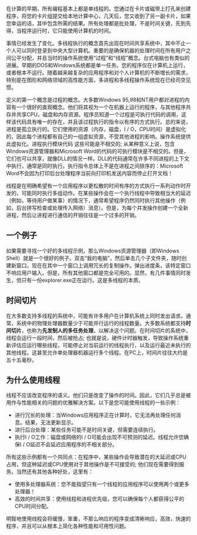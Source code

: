 


在计算的早期，所有编程基本上都是单线程的。您通过在卡片或磁带上打孔来创建程序，将您的卡片组提交给本地计算中心，几天后，您又收到了另一副卡片，如果您幸运的话，其中包含所需的结果。所有处理都是批处理，不是时间关键，先到先得，当程序运行时，它只能使用计算机的时间。

事情已经发生了变化。多线程执行的概念首先出现在时间共享系统中，其中不止一个人可以同时登录到中央大型计算机。重要的是确保机器的处理时间在所有用户之间公平分配，并且当时的操作系统使用“过程”和“线程”概念。台式电脑也有类似的进展。早期的DOS和Windows系统都是单一任务。您的程序仅在计算机上运行，​​或者根本不运行。随着越来越复杂的应用程序和对个人计算机的不断增长的需求，特别是在图形和网络领域的高性能方面，多进程和多线程操作系统现在已经司空见惯。



定义的第一个概念是过程的概念。大多数Windows 95,98和NT用户都对进程的内容有一个很好的直观概念。他们将其视为一个在机器上运行的程序，与其他程序共存并共享CPU，磁盘和内存资源。程序员知道一个过程是可执行代码的调用，这样该代码具有唯一的存在，并且该过程执行的指令以有序的方式执行。总的来说，进程是孤立执行的。它们使用的资源（内存，磁盘，I / O，CPU时间）是虚拟化的，因此每个进程都有自己的一组虚拟资源，不受其他进程的影响。操作系统提供此虚拟化。进程执行模块代码 这些可能是不相交的; 从某种意义上说，包含Windows资源管理器和Microsoft Word的代码的可执行模块是不相交的。但是，它们也可以共享，就像DLL的情况一样。DLL的代码通常在许多不同进程的上下文中执行，通常是同时执行。执行指令总体上不是在进程之间排序的：Microsoft Word不会因为打印后台处理程序当前向打印机发送内容而停止打开文档！

线程是在明确希望有一个应用程序以更松散的时间有序的方式执行一系列动作时开发的，可能同时执行多组动作。在某些操作会在一个执行线程中导致相当大的延迟（例如，等待用户做某事）的情况下，通常希望程序仍然同时执行其他操作（例如，后台拼写检查或处理传入网络）消息）。但是，为每个并发操作创建一个全新进程，然后让进程进行通信的开销往往是一个过多的开销。

## 一个例子

如果需要寻找一个好的多线程示例，那么Windows资源管理器（即Windows Shell）就是一个很好的例子。双击“我的电脑”，然后单击几个子文件夹，随时创建新窗口。现在在其中一个窗口上调用冗长的复制操作。弹出进度条，该特定窗口不响应用户输入。但是，所有其他窗口都是完全可用的。显然，有几件事情同时发生，但只有一份explorer.exe正在运行。这是多线程的本质。

## 时间切片

在大多数支持多线程的系统中，可能有许多用户在计算机系统上同时发出请求。通常，系统中的物理处理器数量少于可能并行运行的线程数量。大多数系统都支持**时间切片**，也称为**先发制人的多任务处理**，以解决这个问题。在时间切片的系统中，线程会运行一段时间，然后被抢占; 也就是说，硬件计时器触发，导致操作系统重新评估应运行哪些线程，可能停止对当前运行的线程执行，以及运行最近未执行的其他线程。这甚至允许单处理器机器运行多个线程。在PC上，时间片往往大约是五十五毫秒。

## 为什么使用线程

线程不应该改变程序的语义。他们只是改变了操作的时间。因此，它们几乎总是被用作与性能相关的问题的优雅解决方案。以下是您可能使用线程的一些示例：

- 进行冗长的处理：当Windows应用程序正在计算时，它无法再处理任何消息。结果，无法更新显示。
- 进行后台处理：某些任务可能不是时间关键，但需要连续执行。
- 执行I / O工作：磁盘或网络的I / O可能会出现不可预测的延迟。线程允许您确保I / O延迟不会延迟应用程序的不相关部分。

所有这些示例都有一个共同点：在程序中，某些操作会导致潜在的大延迟或CPU占用，但这种延迟或CPU使用对于其他操作是不可接受的; 他们现在需要得到服务。当然还有其他各种好处，这里有：

- 使用多处理器系统：您不能指望只有一个线程的应用程序可以使用两个或更多处理器！
- 高效的时间共享：使用线程和进程优先级，您可以确保每个人都获得公平的CPU时间分配。

明智地使用线程会将缓慢，笨重，不那么响应的程序变成清晰响应，高效，快速的程序，并且可以从根本上简化各种性能和可用性问题。

